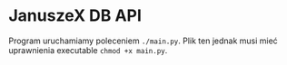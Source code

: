 # JanuszeX DB API

Program uruchamiamy poleceniem `./main.py`.
Plik ten jednak musi mieć uprawnienia executable `chmod +x main.py`.

